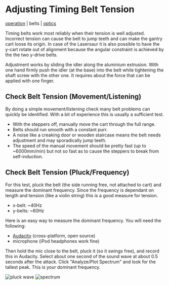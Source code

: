 Adjusting Timing Belt Tension
=============================


[operation](operation.md) | belts | [optics](optics_setup.md)

Timing belts work most reliably when their tension is well adjusted. Incorrect tension can cause the belt to jump teeth and can make the gantry cart loose its origin. In case of the Lasersaur it is also possible to have the y-cart rotate out of alignment because the angular constraint is achieved by the the two y-drive belts.

Adjustment works by sliding the idler along the aluminium extrusion. With one hand firmly push the idler (at the base) into the belt while tightening the shaft screw with the other one. It requires about the force that can be applied with one finger.

Check Belt Tension (Movement/Listening)
---------------------------

By doing a simple movement/listening check many belt problems can quickly be identified. With a bit of experience this is usually a sufficient test.

  - With the steppers off, manually move the cart through the full range.
  - Belts should run smooth with a constant purr.
  - A noise like a creaking  door or wooden staircase means the belt needs adjustment and may sporadically jump teeth.
  - The speed of the manual movement should be pretty fast (up to ~6000mm/min) but not so fast as to cause the steppers to break from self-induction.


Check Belt Tension (Pluck/Frequency)
------------------------------

For this test, pluck the belt (the side running free, not attached to cart) and measure the dominant frequency. Since the frequency is dependant on length and tension (like a violin string) this is a good measure for tension.

- x-belt: ~40Hz
- y-belts: ~60Hz

Here is an easy way to measure the dominant frequency. You will need the following:

- [Audacity](http://audacity.sourceforge.net/) (cross-platform, open source)
- microphone (iPod headphones work fine)

Then hold the mic close to the belt, pluck it (so it swings free), and record this in Audacity. Select about one second of the sound wave at about 0.5 seconds after the attack. Click "Analyze/Plot Spectrum" and look for the tallest peak. This is your dominant frequency.
 
![pluck wave](http://farm9.staticflickr.com/8233/8471494065_44e036ea0d_z.jpg)
![spectrum](http://farm9.staticflickr.com/8104/8471493931_618d57bff2_z.jpg) 

